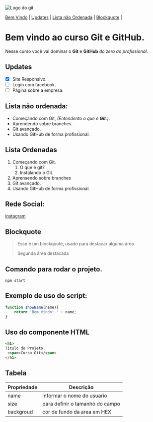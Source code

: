 ![Logo do git](https://sujeitoprogramador.com/wp-content/uploads/2021/04/gitimage.png)

[Bem Vindo](#bem-vindo-ao-curso-git-e-github) |
[Updates](#updates) |
[Lista não Ordenada](#lista-ordenadas) |
[Blockquote](#blockquote) |

# Bem vindo ao curso Git e GitHub.

Nesse curso você vai dominar o **Git** e **GitHub** _do zero ao profissional_.

## Updates
- [x] Site Responsivo.
- [ ] Login com facebook.
- [ ] Página sobre a empresa.

## Lista não ordenada:
* Começando com Git, _(Entendento o que é **Git**.)_.
* Aprendendo sobre branches.
* Git avançado.
* Usando GitHub de forma profissional.

## Lista Ordenadas
1. Começando com Git.
    1. O que é git?
    2. Instalando o Git.
2. Aprensendo sobre branches
3. Git avançado.
4. Usando GitHub de forma profissional.
## Rede Social:
[instagram](https://www.instagram.com/vini_kirsten/)

## Blockquote

>Esse é um blockquote, usado para destacar alguma área 
>
>Segunda área destacada
## Comando para rodar o projeto.
```
npm start
```
## Exemplo de uso do script:
```js
function showName(name){
    return 'Bem Vindo: ' + name;
}
```
## Uso do componente HTML
```html
<h1>
Titulo do Projeto.
 <span>Curso Git</span>
</h1>
```
## Tabela
Propriedade | Descrição
------------|----------
name | informar o nome do usuario
size | para definir o tamanho do campo
backgroud | cor de fundo da area em HEX